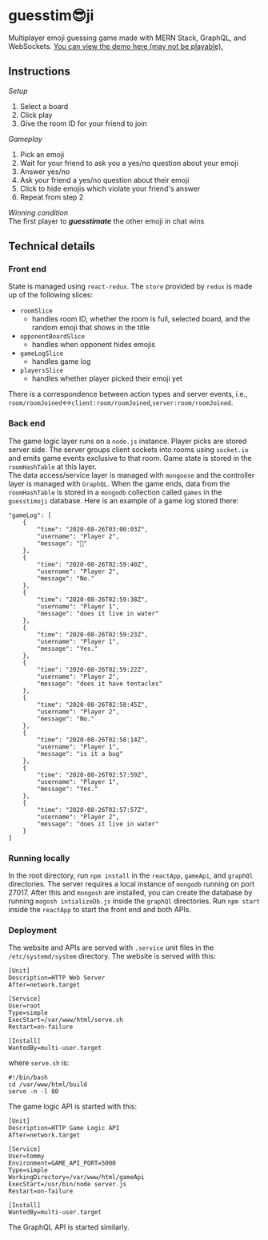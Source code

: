 # guesstim😎ji

Multiplayer emoji guessing game made with MERN Stack, GraphQL, and WebSockets. [You can view the demo here (may not be playable).](http://www.guesstimoji.com/)

## Instructions

_Setup_

1. Select a board
2. Click play
3. Give the room ID for your friend to join

_Gameplay_

1. Pick an emoji
2. Wait for your friend to ask you a yes/no question about your emoji
3. Answer yes/no
4. Ask your friend a yes/no question about their emoji
5. Click to hide emojis which violate your friend's answer
6. Repeat from step 2

_Winning condition_  
The first player to **_guesstimate_** the other emoji in chat wins

## Technical details

### Front end

State is managed using `react-redux`. The `store` provided by `redux` is made up of the following slices:

-   `roomSlice`
    -   handles room ID, whether the room is full, selected board, and the random emoji that shows in the title
-   `opponentBoardSlice`
    -   handles when opponent hides emojis
-   `gameLogSlice`
    -   handles game log
-   `playersSlice`
    -   handles whether player picked their emoji yet

There is a correspondence between action types and server events, i.e.,  
`room/roomJoined`↔`client:room/roomJoined`,`server:room/roomJoined`.

### Back end

The game logic layer runs on a `node.js` instance. Player picks are stored server side. The server groups client sockets into rooms using `socket.io` and emits game events exclusive to that room. Game state is stored in the `roomHashTable` at this layer.  
The data access/service layer is managed with `mongoose` and the controller layer is managed with `GraphQL`. When the game ends, data from the `roomHashTable` is stored in a `mongodb` collection called `games` in the `guesstimoji` database. Here is an example of a game log stored there:
```
"gameLog": [
    {
        "time": "2020-08-26T03:00:03Z",
        "username": "Player 2",
        "message": "🐙"
    },
    {
        "time": "2020-08-26T02:59:40Z",
        "username": "Player 2",
        "message": "No."
    },
    {
        "time": "2020-08-26T02:59:38Z",
        "username": "Player 1",
        "message": "does it live in water"
    },
    {
        "time": "2020-08-26T02:59:23Z",
        "username": "Player 1",
        "message": "Yes."
    },
    {
        "time": "2020-08-26T02:59:22Z",
        "username": "Player 2",
        "message": "does it have tentacles"
    },
    {
        "time": "2020-08-26T02:58:45Z",
        "username": "Player 2",
        "message": "No."
    },
    {
        "time": "2020-08-26T02:58:14Z",
        "username": "Player 1",
        "message": "is it a bug"
    },
    {
        "time": "2020-08-26T02:57:59Z",
        "username": "Player 1",
        "message": "Yes."
    },
    {
        "time": "2020-08-26T02:57:57Z",
        "username": "Player 2",
        "message": "does it live in water"
    }
]
```

### Running locally

In the root directory, run `npm install` in the `reactApp`, `gameApi`, and `graphQl` directories. The server requires a local instance of `mongodb` running on port 27017. After this and `mongosh` are installed, you can create the database by running `mogosh intializeDb.js` inside the `graphQl` directories. Run `npm start` inside the `reactApp` to start the front end and both APIs.

### Deployment

The website and APIs are served with `.service` unit files in the `/etc/systemd/system` directory. The website is served with this:

```
[Unit]
Description=HTTP Web Server
After=network.target

[Service]
User=root
Type=simple
ExecStart=/var/www/html/serve.sh
Restart=on-failure

[Install]
WantedBy=multi-user.target
```

where `serve.sh` is:

```
#!/bin/bash
cd /var/www/html/build
serve -n -l 80
```

The game logic API is started with this:

```
[Unit]
Description=HTTP Game Logic API
After=network.target

[Service]
User=tommy
Environment=GAME_API_PORT=5000
Type=simple
WorkingDirectory=/var/www/html/gameApi
ExecStart=/usr/bin/node server.js
Restart=on-failure

[Install]
WantedBy=multi-user.target
```

The GraphQL API is started similarly.
